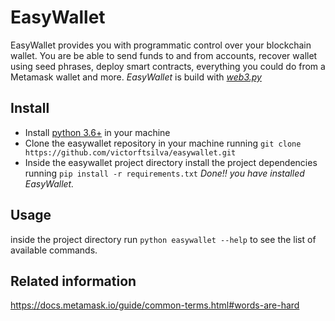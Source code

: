 # EasyWallet
EasyWallet provides you with programmatic control over your blockchain wallet. You are be able to send funds to and from accounts, recover wallet using seed phrases, deploy smart contracts, everything you could do from a Metamask wallet and more. _EasyWallet_ is build with [*web3.py*](https://github.com/ethereum/web3.py)

## Install
+ Install [python 3.6+](https://www.python.org/) in your machine
+ Clone the easywallet repository in your machine running `git clone https://github.com/victorftsilva/easywallet.git`
+ Inside the easywallet project directory install the project dependencies running `pip install -r requirements.txt`
_Done!! you have installed EasyWallet._


## Usage
inside the project directory run `python easywallet --help` to see the list of available commands.

## Related information
https://docs.metamask.io/guide/common-terms.html#words-are-hard